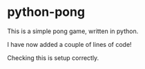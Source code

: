 # python-pong
This is a simple pong game, written in python.  

I have now added a couple of lines of code!

Checking this is setup correctly.
